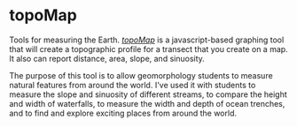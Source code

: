 topoMap
=============

Tools for measuring the Earth. [*topoMap*](http://mroberge.github.io/topomap/) is a javascript-based graphing tool that will create a topographic profile for a transect that you create on a map. It also can report distance, area, slope, and sinuosity.

The purpose of this tool is to allow geomorphology students to measure natural features from around the world. I've used it with students to measure the slope and sinuosity of different streams, to compare the height and width of waterfalls, to measure the width and depth of ocean trenches, and to find and explore exciting places from around the world.
